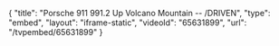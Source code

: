 {
    "title": "Porsche 911 991.2 Up Volcano Mountain -- \/DRIVEN",
    "type": "embed",
    "layout": "iframe-static",
    "videoId": "65631899",
    "url": "\/tvpembed\/65631899"
}